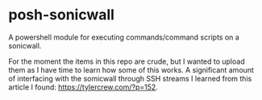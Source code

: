 # posh-sonicwall
A powershell module for executing commands/command scripts on a sonicwall.

For the moment the items in this repo are crude, but I wanted to upload them as I have time to learn how some of this works. A significant amount of interfacing with the somicwall through SSH streams I learned from this article I found: https://tylercrew.com/?p=152.

